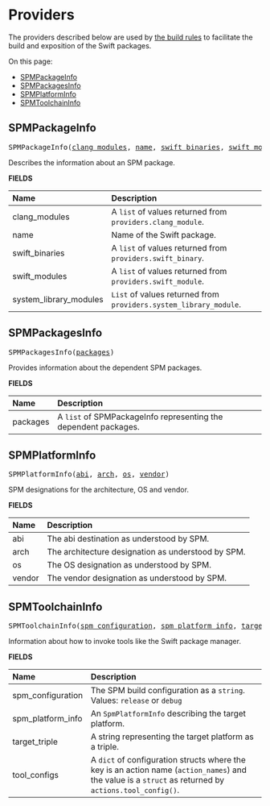 <!-- Generated with Stardoc, Do Not Edit! -->
# Providers

The providers described below are used by [the build rules](/doc/build_rules_overview.md) to
facilitate the build and exposition of the Swift packages.

On this page:

  * [SPMPackageInfo](#SPMPackageInfo)
  * [SPMPackagesInfo](#SPMPackagesInfo)
  * [SPMPlatformInfo](#SPMPlatformInfo)
  * [SPMToolchainInfo](#SPMToolchainInfo)


<a id="SPMPackageInfo"></a>

## SPMPackageInfo

<pre>
SPMPackageInfo(<a href="#SPMPackageInfo-clang_modules">clang_modules</a>, <a href="#SPMPackageInfo-name">name</a>, <a href="#SPMPackageInfo-swift_binaries">swift_binaries</a>, <a href="#SPMPackageInfo-swift_modules">swift_modules</a>, <a href="#SPMPackageInfo-system_library_modules">system_library_modules</a>)
</pre>

Describes the information about an SPM package.

**FIELDS**


| Name  | Description |
| :------------- | :------------- |
| <a id="SPMPackageInfo-clang_modules"></a>clang_modules |  A <code>list</code> of values returned from <code>providers.clang_module</code>.    |
| <a id="SPMPackageInfo-name"></a>name |  Name of the Swift package.    |
| <a id="SPMPackageInfo-swift_binaries"></a>swift_binaries |  A <code>list</code> of values returned from <code>providers.swift_binary</code>.    |
| <a id="SPMPackageInfo-swift_modules"></a>swift_modules |  A <code>list</code> of values returned from <code>providers.swift_module</code>.    |
| <a id="SPMPackageInfo-system_library_modules"></a>system_library_modules |  <code>List</code> of values returned from <code>providers.system_library_module</code>.    |


<a id="SPMPackagesInfo"></a>

## SPMPackagesInfo

<pre>
SPMPackagesInfo(<a href="#SPMPackagesInfo-packages">packages</a>)
</pre>

Provides information about the dependent SPM packages.

**FIELDS**


| Name  | Description |
| :------------- | :------------- |
| <a id="SPMPackagesInfo-packages"></a>packages |  A <code>list</code> of SPMPackageInfo representing the dependent packages.    |


<a id="SPMPlatformInfo"></a>

## SPMPlatformInfo

<pre>
SPMPlatformInfo(<a href="#SPMPlatformInfo-abi">abi</a>, <a href="#SPMPlatformInfo-arch">arch</a>, <a href="#SPMPlatformInfo-os">os</a>, <a href="#SPMPlatformInfo-vendor">vendor</a>)
</pre>

SPM designations for the architecture, OS and vendor.

**FIELDS**


| Name  | Description |
| :------------- | :------------- |
| <a id="SPMPlatformInfo-abi"></a>abi |  The abi destination as understood by SPM.    |
| <a id="SPMPlatformInfo-arch"></a>arch |  The architecture designation as understood by SPM.    |
| <a id="SPMPlatformInfo-os"></a>os |  The OS designation as understood by SPM.    |
| <a id="SPMPlatformInfo-vendor"></a>vendor |  The vendor designation as understood by SPM.    |


<a id="SPMToolchainInfo"></a>

## SPMToolchainInfo

<pre>
SPMToolchainInfo(<a href="#SPMToolchainInfo-spm_configuration">spm_configuration</a>, <a href="#SPMToolchainInfo-spm_platform_info">spm_platform_info</a>, <a href="#SPMToolchainInfo-target_triple">target_triple</a>, <a href="#SPMToolchainInfo-tool_configs">tool_configs</a>)
</pre>

Information about how to invoke tools like the Swift package manager.

**FIELDS**


| Name  | Description |
| :------------- | :------------- |
| <a id="SPMToolchainInfo-spm_configuration"></a>spm_configuration |  The SPM build configuration as a <code>string</code>. Values: <code>release</code> or <code>debug</code>    |
| <a id="SPMToolchainInfo-spm_platform_info"></a>spm_platform_info |  An <code>SpmPlatformInfo</code> describing the target platform.    |
| <a id="SPMToolchainInfo-target_triple"></a>target_triple |  A string representing the target platform as a triple.    |
| <a id="SPMToolchainInfo-tool_configs"></a>tool_configs |  A <code>dict</code> of configuration structs where the key is an action name (<code>action_names</code>) and the value is a <code>struct</code> as returned by <code>actions.tool_config()</code>.    |


